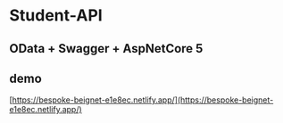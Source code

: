 # Student-API

## OData + Swagger + AspNetCore 5

## demo

[https://bespoke-beignet-e1e8ec.netlify.app/](https://bespoke-beignet-e1e8ec.netlify.app/)
